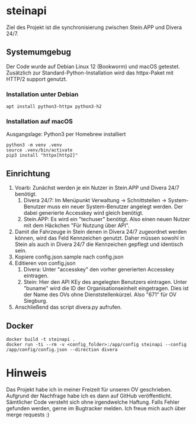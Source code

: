# steinapi
Ziel des Projekt ist die synchronisierung zwischen Stein.APP und Divera 24/7.

## Systemumgebug
Der Code wurde auf Debian Linux 12 (Bookworm) und macOS getestet. Zusätzlich zur Standard-Python-Installation wird das httpx-Paket mit HTTP/2 support genutzt. 

### Installation unter Debian
```shell
apt install python3-httpx python3-h2
```

### Installation auf macOS
Ausgangslage: Python3 per Homebrew installiert
```shell
python3 -m venv .venv
source .venv/bin/activate
pip3 install "httpx[http2]"
```

## Einrichtung
1. Voarb: Zunächst werden je ein Nutzer in Stein.APP und Divera 24/7 benötigt.
    1. Divera 24/7: Im Menüpunkt Verwaltung -> Schnittstellen -> System-Benutzer muss ein neuer System-Benutzer angelegt werden. Der dabei generierte Accesskey wird gleich benötigt.
    1. Stein.APP: Es wird ein "techuser" benötigt. Also einen neuen Nutzer mit dem Häckchen "Für Nutzung über API".
1. Damit die Fahrzeuge in Stein denen in Divera 24/7 zugeordnet werden können, wird das Feld Kennzeichen genutzt. Daher müssen sowohl in Stein als auch in Divera 24/7 die Kennzeichen gepflegt und identisch sein. 
1. Kopiere config.json.sample nach config.json
1. Editieren von config.json
    1. Divera: Unter "accesskey" den vorher generierten Accesskey eintragen.
    1. Stein: Hier den API KEy des angelegten Benutzers eintragen. Unter "buname" wird die ID der Organisationseinheit eingetragen. Dies ist der Name des OVs ohne Dienststellenkürzel. Also "671" für OV Siegburg.
1. Anschließend das script divera.py aufrufen. 

## Docker
```shell
docker build -t steinapi .
docker run -ti --rm -v <config_folder>:/app/config steinapi --config /app/config/config.json --direction divera
```

# Hinweis
Das Projekt habe ich in meiner Freizeit für unseren OV geschrieben. Aufgrund der Nachfrage habe ich es dann auf GitHub veröffentlicht. Sämtlicher Code versteht sich ohne irgendwelche Haftung. Falls Fehler gefunden werden, gerne im Bugtracker melden. Ich freue mich auch über merge requests :)
